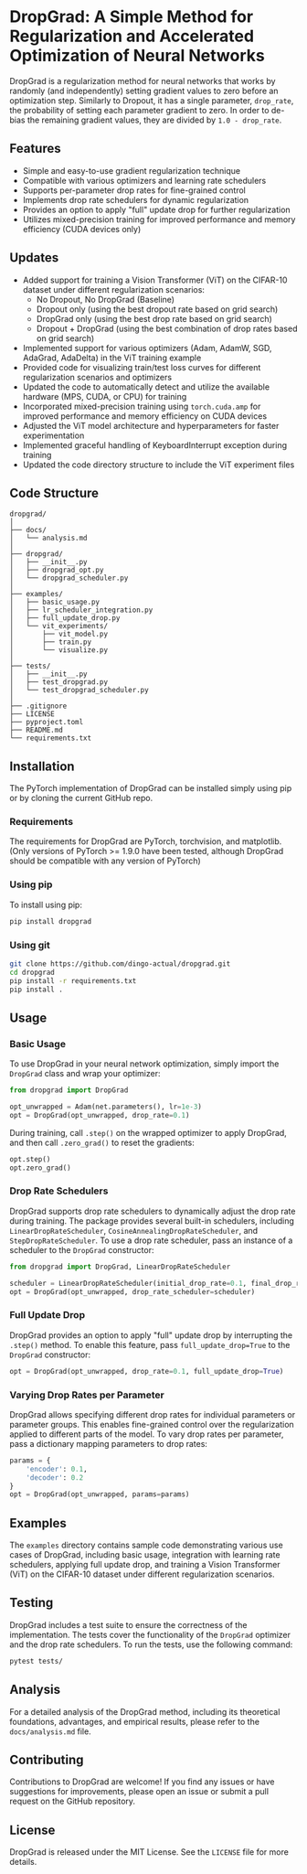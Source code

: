 # DropGrad: A Simple Method for Regularization and Accelerated Optimization of Neural Networks

DropGrad is a regularization method for neural networks that works by randomly (and independently) setting gradient values to zero before an optimization step. Similarly to Dropout, it has a single parameter, `drop_rate`, the probability of setting each parameter gradient to zero. In order to de-bias the remaining gradient values, they are divided by `1.0 - drop_rate`.

## Features

- Simple and easy-to-use gradient regularization technique
- Compatible with various optimizers and learning rate schedulers
- Supports per-parameter drop rates for fine-grained control
- Implements drop rate schedulers for dynamic regularization
- Provides an option to apply "full" update drop for further regularization
- Utilizes mixed-precision training for improved performance and memory efficiency (CUDA devices only)

## Updates

- Added support for training a Vision Transformer (ViT) on the CIFAR-10 dataset under different regularization scenarios:
  - No Dropout, No DropGrad (Baseline)
  - Dropout only (using the best dropout rate based on grid search)
  - DropGrad only (using the best drop rate based on grid search)
  - Dropout + DropGrad (using the best combination of drop rates based on grid search)
- Implemented support for various optimizers (Adam, AdamW, SGD, AdaGrad, AdaDelta) in the ViT training example
- Provided code for visualizing train/test loss curves for different regularization scenarios and optimizers
- Updated the code to automatically detect and utilize the available hardware (MPS, CUDA, or CPU) for training
- Incorporated mixed-precision training using `torch.cuda.amp` for improved performance and memory efficiency on CUDA devices
- Adjusted the ViT model architecture and hyperparameters for faster experimentation
- Implemented graceful handling of KeyboardInterrupt exception during training
- Updated the code directory structure to include the ViT experiment files

## Code Structure

```
dropgrad/
│
├── docs/
│   └── analysis.md
│
├── dropgrad/
│   ├── __init__.py
│   ├── dropgrad_opt.py
│   └── dropgrad_scheduler.py
│
├── examples/
│   ├── basic_usage.py
│   ├── lr_scheduler_integration.py
│   ├── full_update_drop.py
│   └── vit_experiments/
│       ├── vit_model.py
│       ├── train.py
│       └── visualize.py
│
├── tests/
│   ├── __init__.py
│   ├── test_dropgrad.py
│   └── test_dropgrad_scheduler.py
│
├── .gitignore
├── LICENSE
├── pyproject.toml
├── README.md
└── requirements.txt
```

## Installation

The PyTorch implementation of DropGrad can be installed simply using pip or by cloning the current GitHub repo.

### Requirements

The requirements for DropGrad are PyTorch, torchvision, and matplotlib. (Only versions of PyTorch >= 1.9.0 have been tested, although DropGrad should be compatible with any version of PyTorch)

### Using pip

To install using pip:

```bash
pip install dropgrad
```

### Using git

```bash
git clone https://github.com/dingo-actual/dropgrad.git
cd dropgrad
pip install -r requirements.txt
pip install .
```

## Usage

### Basic Usage

To use DropGrad in your neural network optimization, simply import the `DropGrad` class and wrap your optimizer:

```python
from dropgrad import DropGrad

opt_unwrapped = Adam(net.parameters(), lr=1e-3)
opt = DropGrad(opt_unwrapped, drop_rate=0.1)
```

During training, call `.step()` on the wrapped optimizer to apply DropGrad, and then call `.zero_grad()` to reset the gradients:

```python
opt.step()
opt.zero_grad()
```

### Drop Rate Schedulers

DropGrad supports drop rate schedulers to dynamically adjust the drop rate during training. The package provides several built-in schedulers, including `LinearDropRateScheduler`, `CosineAnnealingDropRateScheduler`, and `StepDropRateScheduler`. To use a drop rate scheduler, pass an instance of a scheduler to the `DropGrad` constructor:

```python
from dropgrad import DropGrad, LinearDropRateScheduler

scheduler = LinearDropRateScheduler(initial_drop_rate=0.1, final_drop_rate=0.0, num_steps=1000)
opt = DropGrad(opt_unwrapped, drop_rate_scheduler=scheduler)
```

### Full Update Drop

DropGrad provides an option to apply "full" update drop by interrupting the `.step()` method. To enable this feature, pass `full_update_drop=True` to the `DropGrad` constructor:

```python
opt = DropGrad(opt_unwrapped, drop_rate=0.1, full_update_drop=True)
```

### Varying Drop Rates per Parameter

DropGrad allows specifying different drop rates for individual parameters or parameter groups. This enables fine-grained control over the regularization applied to different parts of the model. To vary drop rates per parameter, pass a dictionary mapping parameters to drop rates:

```python
params = {
    'encoder': 0.1,
    'decoder': 0.2
}
opt = DropGrad(opt_unwrapped, params=params)
```

## Examples

The `examples` directory contains sample code demonstrating various use cases of DropGrad, including basic usage, integration with learning rate schedulers, applying full update drop, and training a Vision Transformer (ViT) on the CIFAR-10 dataset under different regularization scenarios.

## Testing

DropGrad includes a test suite to ensure the correctness of the implementation. The tests cover the functionality of the `DropGrad` optimizer and the drop rate schedulers. To run the tests, use the following command:

```bash
pytest tests/
```

## Analysis

For a detailed analysis of the DropGrad method, including its theoretical foundations, advantages, and empirical results, please refer to the `docs/analysis.md` file.

## Contributing

Contributions to DropGrad are welcome! If you find any issues or have suggestions for improvements, please open an issue or submit a pull request on the GitHub repository.

## License

DropGrad is released under the MIT License. See the `LICENSE` file for more details.